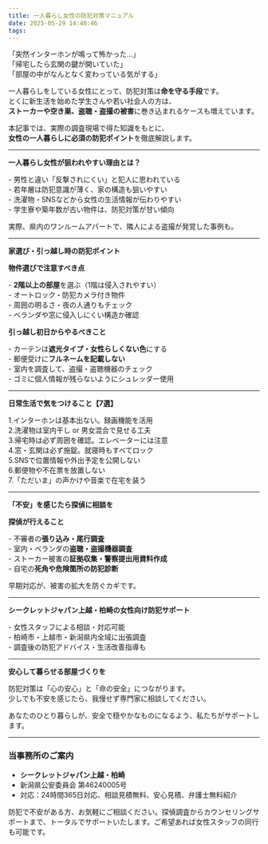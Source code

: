 ```yaml
---
title: 一人暮らし女性の防犯対策マニュアル
date: 2025-05-29 14:40:46
tags:
---
```


「突然インターホンが鳴って怖かった…」    
「帰宅したら玄関の鍵が開いていた」    
「部屋の中がなんとなく変わっている気がする」

一人暮らしをしている女性にとって、防犯対策は**命を守る手段**です。    
とくに新生活を始めた学生さんや若い社会人の方は、    
**ストーカーや空き巣、盗聴・盗撮の被害**に巻き込まれるケースも増えています。

本記事では、実際の調査現場で得た知識をもとに、    
**女性の一人暮らしに必須の防犯ポイント**を徹底解説します。

---

**一人暮らし女性が狙われやすい理由とは？**

\- 男性と違い「反撃されにくい」と犯人に思われている    
\- 若年層は防犯意識が薄く、家の構造も狙いやすい    
\- 洗濯物・SNSなどから女性の生活情報が伝わりやすい    
\- 学生寮や築年数が古い物件は、防犯対策が甘い傾向

実際、県内のワンルームアパートで、隣人による盗撮が発覚した事例も。

---

**家選び・引っ越し時の防犯ポイント**

**物件選びで注意すべき点**

\- **2階以上の部屋**を選ぶ（1階は侵入されやすい）    
\- オートロック・防犯カメラ付き物件    
\- 周囲の明るさ・夜の人通りもチェック    
\- ベランダや窓に侵入しにくい構造か確認

**引っ越し初日からやるべきこと**

\- カーテンは**遮光タイプ・女性らしくない色**にする    
\- 郵便受けに**フルネームを記載しない**    
\- 室内を調査して、盗撮・盗聴機器のチェック    
\- ゴミに個人情報が残らないようにシュレッダー使用

---

**日常生活で気をつけること【7選】**

1.インターホンは基本出ない。録画機能を活用  
2.洗濯物は室内干し or 男女混合で見せる工夫   
3.帰宅時は必ず周囲を確認。エレベーターには注意   
4.窓・玄関は必ず施錠。就寝時もすべてロック   
5.SNSで位置情報や外出予定を公開しない   
6.郵便物や不在票を放置しない  
7.「ただいま」の声かけや音楽で在宅を装う

---

**「不安」を感じたら探偵に相談を**

**探偵が行えること**

\- 不審者の**張り込み・尾行調査**  
\- 室内・ベランダの**盗聴・盗撮機器調査**   
\- ストーカー被害の**証拠収集・警察提出用資料作成**  
\- 自宅の**死角や危険箇所の防犯診断**

早期対応が、被害の拡大を防ぐカギです。

---

**シークレットジャパン上越・柏崎の女性向け防犯サポート**

\- 女性スタッフによる相談・対応可能    
\- 柏崎市・上越市・新潟県内全域に出張調査    
\- 調査後の防犯アドバイス・生活改善指導も

---

**安心して暮らせる部屋づくりを**

防犯対策は「心の安心」と「命の安全」につながります。    
少しでも不安を感じたら、我慢せず専門家に相談してください。

あなたのひとり暮らしが、安全で穏やかなものになるよう、私たちがサポートします。

---

### **当事務所のご案内**

* **シークレットジャパン上越・柏崎**
* 新潟県公安委員会 第46240005号
* 対応：24時間365日対応、相談見積無料、安心見積、弁護士無料紹介

防犯で不安がある方、お気軽にご相談ください。探偵調査からカウンセリングサポートまで、トータルでサポートいたします。ご希望あれば女性スタッフの同行も可能です。

